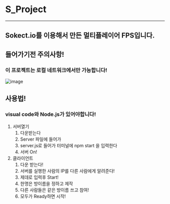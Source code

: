 # S_Project
---
## Sokect.io를 이용해서 만든 멀티플레이어 FPS입니다.
## 들어가기전 주의사항!
### 이 프로젝트는 로컬 네트워크에서만 가능합니다!
![image](https://github.com/hueam/S_Project/assets/72968569/d212e8e7-c836-4083-a2b5-96c4b87cb559)
## 사용법!
### visual code와 Node.js가 있어야합니다!
1. 서버열기
   1. 다운받는다
   2. Server 파일에 들어가
   3. server.js로 들어가 터미널에 npm start 을 입력한다
   4. 서버 On! 
2. 클라이언트
   1. 다운 받는다!
   2. 서버를 실행한 사람의 IP를 다른 사람에게 알려준다!
   3. 제데로 입력후 Start!
   4. 한명은 방이름을 정하고 제작
   5. 다른 사람들은 같은 방이름 쓰고 참여!
   6. 모두가 Ready하면 시작!
